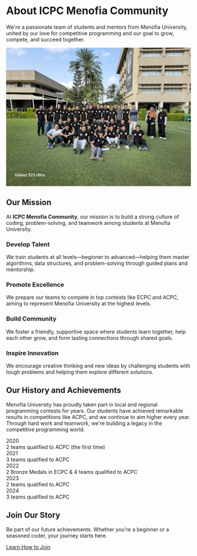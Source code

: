 <div class="hero-section">
  <h1>About ICPC Menofia Community</h1>
  <p class="md-typeset hero-subtitle">
    We're a passionate team of students and mentors from Menofia University, united by our love for competitive programming and our goal to grow, compete, and succeed together.
  </p>
</div>

<div class="md-typeset">
  <img src="/assets/images/about_cover.jpg" alt="ICPC Menofia Community Cover Photo" class="about-image" loading="lazy">
</div>

## Our Mission

At **ICPC Menofia Community**, our mission is to build a strong culture of coding, problem-solving, and teamwork among students at Menofia University.

<div class="cards-grid">
  <div class="card">
    <h3>Develop Talent</h3>
    <p>We train students at all levels—beginner to advanced—helping them master algorithms, data structures, and problem-solving through guided plans and mentorship.</p>
  </div>
  <div class="card">
    <h3>Promote Excellence</h3>
    <p>We prepare our teams to compete in top contests like ECPC and ACPC, aiming to represent Menofia University at the highest levels.</p>
  </div>
  <div class="card">
    <h3>Build Community</h3>
    <p>We foster a friendly, supportive space where students learn together, help each other grow, and form lasting connections through shared goals.</p>
  </div>
  <div class="card">
    <h3>Inspire Innovation</h3>
    <p>We encourage creative thinking and new ideas by challenging students with tough problems and helping them explore different solutions.</p>
  </div>
</div>

## Our History and Achievements

Menofia University has proudly taken part in local and regional programming contests for years. Our students have achieved remarkable results in competitions like ACPC, and we continue to aim higher every year. Through hard work and teamwork, we're building a legacy in the competitive programming world.

<div class="achievements-timeline">
  <div class="timeline-step">
    <div class="timeline-step-year">2020</div>
    <div class="timeline-step-details">2 teams qualified to ACPC (the first time)</div>
  </div>
  <div class="timeline-connector"></div>
  <div class="timeline-step">
    <div class="timeline-step-year">2021</div>
    <div class="timeline-step-details">3 teams qualified to ACPC</div>
  </div>
  <div class="timeline-connector"></div>
  <div class="timeline-step">
    <div class="timeline-step-year">2022</div>
    <div class="timeline-step-details">2 Bronze Medals in ECPC & 4 teams qualified to ACPC</div>
  </div>
  <div class="timeline-connector"></div>
  <div class="timeline-step">
    <div class="timeline-step-year">2023</div>
    <div class="timeline-step-details">2 teams qualified to ACPC</div>
  </div>
  <div class="timeline-connector"></div>
  <div class="timeline-step">
    <div class="timeline-step-year">2024</div>
    <div class="timeline-step-details">3 teams qualified to ACPC</div>
  </div>
</div>

<div class="final-cta">
  <h2>Join Our Story</h2>
  <p>Be part of our future achievements. Whether you're a beginner or a seasoned coder, your journey starts here.</p>
  <a href="#" data-link="page:join" class="md-button md-button--primary md-button--large">Learn How to Join</a>
</div>
